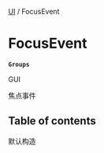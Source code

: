 [UI](../modules/UI.UI.md) / FocusEvent

# FocusEvent <Badge type="tip" text="Class" /> <Score text="FocusEvent" />

**`Groups`**

GUI

焦点事件

## Table of contents

默认构造
